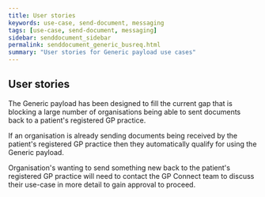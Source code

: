 ```yaml
---
title: User stories
keywords: use-case, send-document, messaging
tags: [use-case, send-document, messaging]
sidebar: senddocument_sidebar
permalink: senddocument_generic_busreq.html
summary: "User stories for Generic payload use cases"
---
```


## User stories ##

The Generic payload has been designed to fill the current gap that is blocking a large number of organisations being able to sent documents back to a patient's registered GP practice.

If an organisation is already sending documents being received by the patient's registered GP practice then they automatically qualify for using the Generic payload.

Organisation's wanting to send something new back to the patient's registered GP practice will need to contact the GP Connect team to discuss their use-case in more detail to gain approval to proceed.


